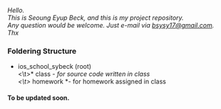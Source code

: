 *Hello.*  
*This is Seoung Eyup Beck, and this is my project repository.*  
*Any question would be welcome. Just e-mail via bsysy17@gmail.com.*  
*Thx*  
  
  
### Foldering Structure  
* ios_school_sybeck (root)  
<\t>* class *- for source code written in class  
<\t>* homework *- for homework assigned in class  
    
    
#### To be updated soon.

